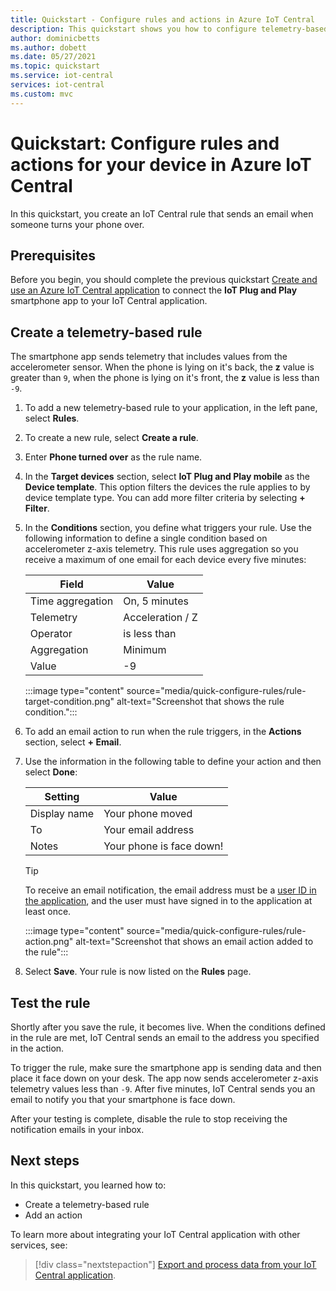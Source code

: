 ```yaml
---
title: Quickstart - Configure rules and actions in Azure IoT Central
description: This quickstart shows you how to configure telemetry-based rules and actions in your IoT Central application.
author: dominicbetts
ms.author: dobett
ms.date: 05/27/2021
ms.topic: quickstart
ms.service: iot-central
services: iot-central
ms.custom: mvc
---
```


# Quickstart: Configure rules and actions for your device in Azure IoT Central

In this quickstart, you create an IoT Central rule that sends an email when someone turns your phone over.

## Prerequisites

Before you begin, you should complete the previous quickstart [Create and use an Azure IoT Central application](./quick-deploy-iot-central.md) to connect the **IoT Plug and Play** smartphone app to your IoT Central application.

## Create a telemetry-based rule

The smartphone app sends telemetry that includes values from the accelerometer sensor. When the phone is lying on it's back, the **z** value is greater than `9`, when the phone is lying on it's front, the **z** value is less than `-9`.

1. To add a new telemetry-based rule to your application, in the left pane, select **Rules**.

1. To create a new rule, select **Create a rule**.

1. Enter **Phone turned over** as the rule name.

1. In the **Target devices** section, select **IoT Plug and Play mobile** as the **Device template**. This option filters the devices the rule applies to by device template type. You can add more filter criteria by selecting **+ Filter**.

1. In the **Conditions** section, you define what triggers your rule. Use the following information to define a single condition based on accelerometer z-axis telemetry. This rule uses aggregation so you receive a maximum of one email for each device every five minutes:

    | Field            | Value            |
    |------------------|------------------|
    | Time aggregation | On, 5 minutes    |
    | Telemetry        | Acceleration / Z |
    | Operator         | is less than     |
    | Aggregation      | Minimum          |
    | Value            | -9               |

    :::image type="content" source="media/quick-configure-rules/rule-target-condition.png" alt-text="Screenshot that shows the rule condition.":::

1. To add an email action to run when the rule triggers, in the **Actions** section, select **+ Email**.

1. Use the information in the following table to define your action and then select **Done**:

    | Setting      | Value                    |
    |--------------|--------------------------|
    | Display name | Your phone moved         |
    | To           | Your email address       |
    | Notes        | Your phone is face down! |

    > [!TIP]
    > To receive an email notification, the email address must be a [user ID in the application](howto-manage-users-roles.md), and the user must have signed in to the application at least once.

    :::image type="content" source="media/quick-configure-rules/rule-action.png" alt-text="Screenshot that shows an email action added to the rule":::

1. Select **Save**. Your rule is now listed on the **Rules** page.

## Test the rule

Shortly after you save the rule, it becomes live. When the conditions defined in the rule are met, IoT Central sends an email to the address you specified in the action.

To trigger the rule, make sure the smartphone app is sending data and then place it face down on your desk. The app now sends accelerometer z-axis telemetry values less than `-9`. After five minutes, IoT Central sends you an email to notify you that your smartphone is face down.

After your testing is complete, disable the rule to stop receiving the notification emails in your inbox.

## Next steps

In this quickstart, you learned how to:

* Create a telemetry-based rule
* Add an action

To learn more about integrating your IoT Central application with other services, see:

> [!div class="nextstepaction"]
> [Export and process data from your IoT Central application](quick-export-data.md).
